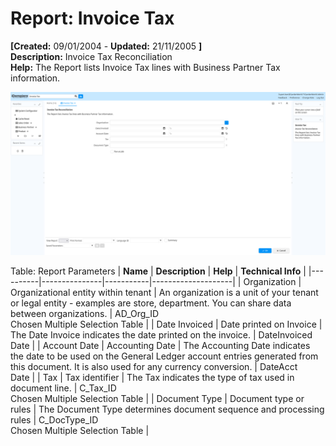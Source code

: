 # Report: Invoice Tax

**[Created:** 09/01/2004 - **Updated:** 21/11/2005 **]**  
**Description:** Invoice Tax Reconciliation  
**Help:** The Report lists Invoice Tax lines with Business Partner Tax information.  

![](/img/docs/manual/InvoiceTax-Report_iDempiere_v12.0.0.png)

Table: Report Parameters
| **Name** | **Description** | **Help** | **Technical Info** |
|----------|---------------|-----------|--------------------|
| Organization | Organizational entity within tenant | An organization is a unit of your tenant or legal entity - examples are store, department. You can share data between organizations. | AD_Org_ID<br/>Chosen Multiple Selection Table | 
| Date Invoiced | Date printed on Invoice | The Date Invoice indicates the date printed on the invoice. | DateInvoiced<br/>Date | 
| Account Date | Accounting Date | The Accounting Date indicates the date to be used on the General Ledger account entries generated from this document. It is also used for any currency conversion. | DateAcct<br/>Date | 
| Tax | Tax identifier | The Tax indicates the type of tax used in document line. | C_Tax_ID<br/>Chosen Multiple Selection Table | 
| Document Type | Document type or rules | The Document Type determines document sequence and processing rules | C_DocType_ID<br/>Chosen Multiple Selection Table | 



